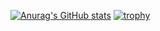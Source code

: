 [![Anurag's GitHub stats](https://github-readme-stats.vercel.app/api?username=douzooo&theme=tokyonight&show_icons=true?hide_border=true)](https://github.com/douzooo/)
[![trophy](https://github-profile-trophy.vercel.app/?username=douzooo&theme=nord&no-frame=true&margin-w=1&column=7)](https://github.com/douzooo/)
